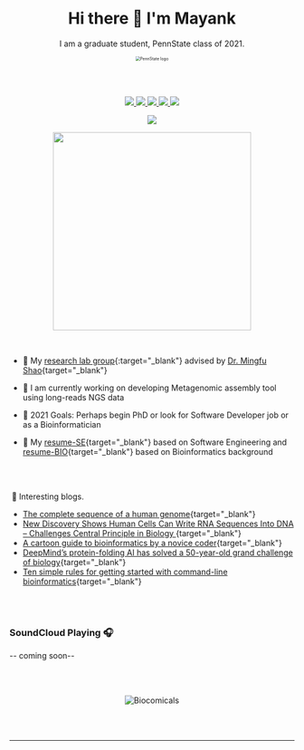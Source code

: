 <h1 align='center'>
  Hi there 👋 I'm Mayank
</h1>
<p align='center'>
 I am a graduate student, PennState class of 2021. 
</p>

<p align='center'>
<img src="https://static.wikia.nocookie.net/logopedia/images/a/a8/Pennsylvania_State_University_logo.png/revision/latest?cb=20191224222759" alt="PennState logo" style="zoom:50%;" />
</p>
<br> </br>


 <p align='center'>
 <a href="https://www.linkedin.com/in/mayank-murali-87138b11b/">
    <img src="https://img.shields.io/badge/linkedin-%230077B5.svg?&style=for-the-badge&logo=linkedin&logoColor=white" />
  </a>  <a href="https://github.com/MayankMurali">
    <img src="https://img.shields.io/badge/GitHub-100000?style=for-the-badge&logo=github&logoColor=white" />
  </a>  <a href="https://soundcloud.com/mayank_maverick">
    <img src="https://img.shields.io/badge/SoundCloud-FF3300?style=for-the-badge&logo=soundcloud&logoColor=white" />
  </a>  <a href="https://steamcommunity.com/id/slash08/">
    <img src="https://img.shields.io/badge/Steam-000000?style=for-the-badge&logo=steam&logoColor=white" />
  </a> <a href="https://www.researchgate.net/profile/Mayank-Murali">
    <img src="https://img.shields.io/badge/Research_Gate-00CCBB.svg?&style=for-the-badge&logo=ResearchGate&logoColor=white" />
  </a>
  </p>

  

<p align='center'>
  <a href="#"><img src="https://badges.pufler.dev/visits/MayankMurali/MayankMurali"></a> 
</p>


<p align='center'>
  <a href="#"><img src="https://github-readme-stats.vercel.app/api?username=mayankmurali&show_icons=true&count_private=true&theme=dark" width="350"></a>
</p>

​	
- :high_brightness: My [research lab group](https://sites.psu.edu/mxs2589/){:target="_blank"} advised by [Dr. Mingfu Shao](https://www.eecs.psu.edu/departments/directory-detail-g.aspx?q=mxs2589){target="_blank"} 

- 🧬 I am currently working on developing Metagenomic assembly tool using long-reads NGS data

- :dart: 2021 Goals: Perhaps begin PhD or look for Software Developer job or as a Bioinformatician

- :page_facing_up: My [resume-SE](https://mayankmurali.github.io/resume-SE/){target="_blank"} based on Software Engineering and [resume-BIO](https://mayankmurali.github.io/resume-BIO/){target="_blank"} based on Bioinformatics background



  

  

<br></br>

​		📕 Interesting blogs.

- [The complete sequence of a human genome](https://doi.org/10.1101/2021.05.26.445798){target="_blank"}
- [New Discovery Shows Human Cells Can Write RNA Sequences Into DNA – Challenges Central Principle in Biology ](https://scitechdaily.com/new-discovery-shows-human-cells-can-write-rna-sequences-into-dna-challenges-central-principle-in-biology/){target="_blank"}
- [A cartoon guide to bioinformatics by a novice coder](https://www.nature.com/articles/d41586-021-01485-y?error=cookies_not_supported&code=92a33767-28b8-45f7-824b-0e10e981ea2a){target="_blank"}
- [DeepMind’s protein-folding AI has solved a 50-year-old grand challenge of biology](https://www.technologyreview.com/2020/11/30/1012712/deepmind-protein-folding-ai-solved-biology-science-drugs-disease/){target="_blank"}
- [Ten simple rules for getting started with command-line bioinformatics](https://journals.plos.org/ploscompbiol/article?id=10.1371/journal.pcbi.1008645){target="_blank"}

<br></br>

### SoundCloud Playing 🎧

-- coming soon--

<br></br>

<p align='center'>
<img src="http://1.bp.blogspot.com/-3kIJfEKDpx8/Th0J4Zp7KKI/AAAAAAAADLQ/b_aO9zQnSVU/s1600/usual-suspects.gif" alt="Biocomicals" />
</p>

<br> </br>

---



